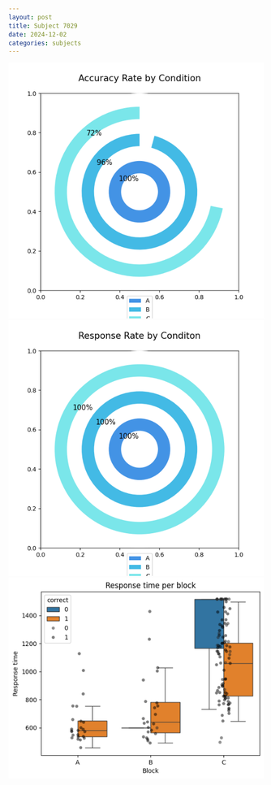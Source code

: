```yaml
---
layout: post
title: Subject 7029
date: 2024-12-02
categories: subjects
---
```


![](data/7029/run-17/7029_accuracy_rate.png)
![](data/7029/run-17/7029_response_rate.png)
![](data/7029/run-17/7029_rt.png)
